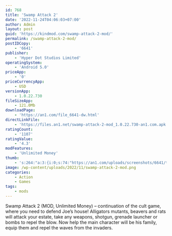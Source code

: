 ```yaml
---
id: 768
title: 'Swamp Attack 2'
date: '2022-11-24T04:06:03+07:00'
author: Admin
layout: post
guid: 'https://kindmod.com/swamp-attack-2-mod/'
permalink: /swamp-attack-2-mod/
postIDCopy:
    - '6641'
publisher:
    - 'Hyper Dot Studios Limited'
operatingSystem:
    - 'Android 5.0'
priceApp:
    - '0'
priceCurrencyApp:
    - USD
versionApp:
    - 1.0.22.730
fileSizeApp:
    - 121.0Mb
downloadPage:
    - 'https://an1.com/file_6641-dw.html'
directLinkFile:
    - 'https://files.an1.net/swamp-attack-2-mod_1.0.22.730-an1.com.apk'
ratingCount:
    - '1107'
ratingValue:
    - '4.3'
modFeatures:
    - 'Unlimited Money'
thumb:
    - 's:264:"a:3:{i:0;s:74:"https://an1.com/uploads/screenshots/6641/thumbs/swamp-attack-2-318339.webp";i:1;s:74:"https://an1.com/uploads/screenshots/6641/thumbs/swamp-attack-2-697862.webp";i:2;s:74:"https://an1.com/uploads/screenshots/6641/thumbs/swamp-attack-2-996303.webp";}";'
image: /wp-content/uploads/2022/11/swamp-attack-2-mod.png
categories:
    - Action
    - Games
tags:
    - mods
---
```


Swamp Attack 2 (MOD, Unlimited Money) – continuation of the cult game, where you need to defend Joe’s house! Alligators mutants, beavers and rats will attack your estate, take any weapons, shotgun, grenade launcher or bombs to repel the blow. Now help the main character will be his family, equip them and repel the waves from the invaders.